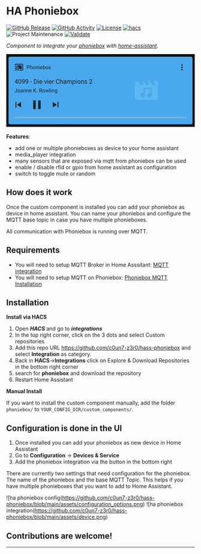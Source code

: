 # HA Phoniebox

[![GitHub Release][releases-shield]][releases]
[![GitHub Activity][commits-shield]][commits]
[![License][license-shield]](LICENSE)
[![hacs][hacsbadge]][hacs]
![Project Maintenance][maintenance-shield]
[![Validate](https://github.com/c0un7-z3r0/hass-phoniebox/actions/workflows/validate.yml/badge.svg)](https://github.com/c0un7-z3r0/hass-phoniebox/actions/workflows/validate.yml)

_Component to integrate your [phoniebox][phoniebox-repo] with [home-assistant][ha-website]._

![ha phoniebox mediaplayer](https://github.com/c0un7-z3r0/hass-phoniebox/blob/main/assets/media_player.png)

**Features**:
    
- add one or multiple phonieboxes as device to your home assistant
- media_player integration
- many sensors that are exposed via mqtt from phoniebox can be used
- enable / disable rfid or gpio from home assistant as configuration
- switch to toggle mute or random 

## How does it work
Once the custom component is installed you can add your phoniebox as device in home assistant. 
You can name your phoniebox and configure the MQTT base topic in case you have multiple phonieboxes.

All communication with Phoniebox is running over MQTT.

## Requirements
- You will need to setup MQTT Broker in Home Asssitant: [MQTT integration][ha_mqtt]  
- You will need to setup MQTT on Phoniebox: [Phoniebox MQTT Installation][phoniebox_mqtt_setup]

## Installation

**Install via HACS**

1. Open _**HACS**_ and go to _**integrations**_
2. In the top right corner, click on the 3 dots and select Custom repositories
3. Add this repo URL https://github.com/c0un7-z3r0/hass-phoniebox and select **Integration** as category.
4. Back in **HACS**->**Integrations** click on Explore & Download Repositories in the bottom right corner
5. search for **phoniebox** and download the repository
6. Restart Home Assistant

**Manual Install**

If you want to install the custom component manually, add the folder `phoniebox/` to `YOUR_CONFIG_DIR/custom_components/`.

## Configuration is done in the UI

1. Once installed you can add your phoniebox as new device in Home Assistant
2. Go to **Configuration** -> **Devices & Service**
3. Add the phoniebox integration via the button in the bottom right

There are currently two settings that need configuration for the phoniebox. The name of the phoniebox
and the base MQTT Topic. This helps if you have multiple phonieboxes that you want to add to Home Assistant.

![ha phoniebox config(https://github.com/c0un7-z3r0/hass-phoniebox/blob/main/assets/configuration_options.png)
![ha phoniebox integration(https://github.com/c0un7-z3r0/hass-phoniebox/blob/main/assets/device.png)

<!---->

## Contributions are welcome!

***

[hass-phoniebox]: https://github.com/c0un7-z3r0/hass-phoniebox

[commits-shield]: https://img.shields.io/github/commit-activity/y/custom-components/blueprint.svg?style=for-the-badge

[commits]: https://github.com/c0un7-z3r0/hass-phoniebox/commits/main

[hacs]: https://github.com/custom-components/hacs

[hacsbadge]: https://img.shields.io/badge/HACS-Custom-orange.svg?style=for-the-badge

[discord]: https://discord.gg/Qa5fW2R

[discord-shield]: https://img.shields.io/discord/330944238910963714.svg?style=for-the-badge

[exampleimg]: example.png

[forum-shield]: https://img.shields.io/badge/community-forum-brightgreen.svg?style=for-the-badge

[ha-forum]: https://community.home-assistant.io/

[ha-website]: https://www.home-assistant.io/

[license-shield]: https://img.shields.io/github/license/custom-components/blueprint.svg?style=for-the-badge

[maintenance-shield]: https://img.shields.io/badge/maintainer-%40c0un7--z3r0-blue.svg?style=for-the-badge

[releases-shield]: https://img.shields.io/github/release/custom-components/blueprint.svg?style=for-the-badge

[releases]: https://github.com/c0un7-z3r0/hass-phoniebox/releases

[phoniebox-repo]: https://github.com/MiczFlor/RPi-Jukebox-RFID
[phoniebox_mqtt_setup]: https://github.com/MiczFlor/RPi-Jukebox-RFID/tree/develop/components/smart-home-automation/MQTT-protocol#installation
[ha_mqtt]: https://www.home-assistant.io/integrations/mqtt
